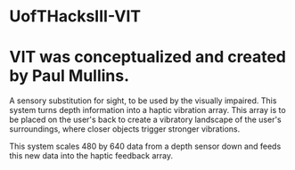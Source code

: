 # UofTHacksIII-VIT
# VIT was conceptualized and created by Paul Mullins.

A sensory substitution for sight, to be used by the visually impaired. 
This system turns depth information into a haptic vibration array. This array is to be placed on the user's back to create a vibratory landscape of the user's surroundings, where closer objects trigger stronger vibrations.

This system scales 480 by 640 data from a depth sensor down and feeds this new data into the haptic feedback array.
